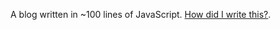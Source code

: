 A blog written in ~100 lines of JavaScript. [How did I write this?](jcgrant.com/blog/?p=2021/07/01/how-did-i-create-this-blog).
